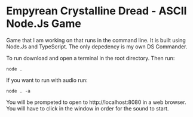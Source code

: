 #  Empyrean Crystalline Dread - ASCII Node.Js Game
Game that I am working on that runs in the command line. It is built using Node.Js and TypeScript. 
The only depedency is my own DS Commander. 

To run download and open a terminal in the root directory. Then run:

```console
node .
```

If you want to run with audio run: 

```console
node . -a
```

You will be prompeted to open to http://localhost:8080 in a web browser. 
You will have to click in the window in order for the sound to start. 

